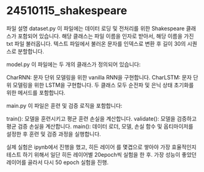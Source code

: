 # 24510115_shakespeare

파일 설명
dataset.py
이 파일에는 데이터 로딩 및 전처리를 위한 Shakespeare 클래스가 포함되어 있습니다.
해당 클래스는 파일 이름을 인자로 받아서, 해당 이름을 가진 txt 파일  불러옵니다.
텍스트 파일에서 불러온 문자를 인덱스로 변환 후 길이 30의 시퀀스로 분할합니다.

model.py
이 파일에는 두 개의 클래스가 정의되어 있습니다:

CharRNN: 문자 단위 모델링을 위한 vanilla RNN을 구현합니다.
CharLSTM: 문자 단위 모델링을 위한 LSTM을 구현합니다.
두 클래스 모두 순전파 및 은닉 상태 초기화를 위한 메서드를 포함합니다.


main.py
이 파일은 훈련 및 검증 로직을 포함합니다:

train(): 모델을 훈련시키고 평균 훈련 손실을 계산합니다.
validate(): 모델을 검증하고 평균 검증 손실을 계산합니다.
main(): 데이터 로더, 모델, 손실 함수 및 옵티마이저를 설정한 후 훈련 및 검증 과정을 실행합니다.

실제 실험은 ipynb에서 진행을 했고, 히든 레이어 를 몇겹으로 쌓아야 가장 효율적인지 테스트 하기 위해서 일단 히든 레이어별 20epoch씩 실험을 한 후.
가장 성능이 좋았던 레이어를 골라서 다시 50 epoch 실험을 진행. 

 
